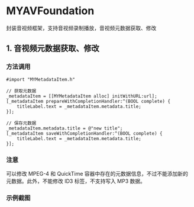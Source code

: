 # MYAVFoundation
封装音视频框架，支持音视频录制播放，音视频元数据获取、修改


## 1. 音视频元数据获取、修改

### 方法调用

```objc
#import "MYMetadataItem.h"

// 获取元数据
_metadataItem = [[MYMetadataItem alloc] initWithURL:url];
[_metadataItem prepareWithCompletionHandler:^(BOOL complete) {
    titleLabel.text = _metadataItem.metadata.title;
}];
```   
 
```objc
// 保存元数据
_metadataItem.metadata.title = @"new title";
[_metadataItem saveWithCompletionHandler:^(BOOL complete) {
    titleLabel.text = _metadataItem.metadata.title;
}];
``` 

### 注意

可以修改 MPEG-4 和 QuickTime 容器中存在的元数据信息，不过不能添加新的元数据。此外，不能修改 ID3 标签，不支持写入 MP3 数据。

### 示例截图
 